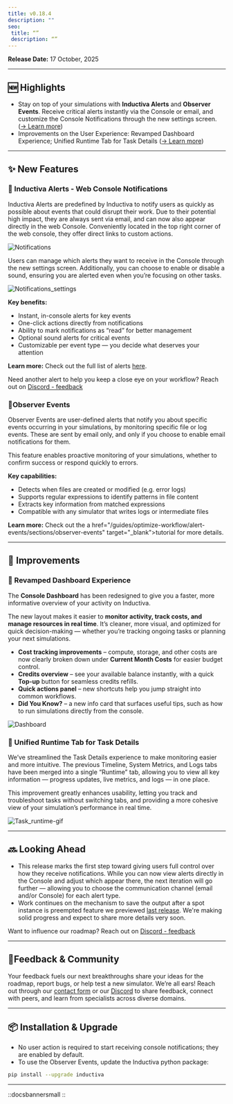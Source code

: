 ```yaml
---
title: v0.18.4
description: ""
seo:
 title: “”
 description: “”
---
```


**Release Date:** 17 October, 2025 

---

## 🆕 Highlights

- Stay on top of your simulations with **Inductiva Alerts** and **Observer Events**. Receive critical alerts instantly via the Console or email, and customize the Console Notifications through the new settings screen. ([→ Learn more](#new-features))
- Improvements on the User Experience: Revamped Dashboard Experience; Unified Runtime Tab for Task Details ([→ Learn more](#improvements))

---

## ✨ New Features

### 🔔 Inductiva Alerts - Web Console Notifications
Inductiva Alerts are predefined by Inductiva to notify users as quickly as possible about events that could disrupt their work. Due to their potential high impact, they are always sent via email, and can now also appear directly in the web Console. 
Conveniently located in the top right corner of the web console, they offer direct links to custom actions. 

![Notifications](releases/v0-18/Notifications.png)

Users can manage which alerts they want to receive in the Console through the new settings screen. Additionally, you can choose to enable or disable a sound, ensuring you are alerted even when you’re focusing on other tasks.

![Notifications_settings](releases/v0-18/Notification_settings.png)

**Key benefits:**
- Instant, in-console alerts for key events
- One-click actions directly from notifications
- Ability to mark notifications as “read” for better management
- Optional sound alerts for critical events
- Customizable per event type — you decide what deserves your attention

**Learn more:** Check out the full list of alerts <a href="/guides/optimize-workflow/alerts-events/sections/alerts" target="_blank">here</a>.

Need another alert to help you keep a close eye on your workflow? Reach out on [Discord - feedback](https://discord.gg/RbW2GfTX)


### 👀Observer Events
Observer Events are user-defined alerts that notify you about specific events occurring in your simulations, by monitoring specific file or log events. These are sent by email only, and only if you choose to enable email notifications for them.

This feature enables proactive monitoring of your simulations, whether to confirm success or respond quickly to errors.

**Key capabilities:**
- Detects when files are created or modified (e.g. error logs)
- Supports regular expressions to identify patterns in file content
- Extracts key information from matched expressions
- Compatible with any simulator that writes logs or intermediate files

**Learn more:** Check out the a href="/guides/optimize-workflow/alert-events/sections/observer-events" target="_blank">tutorial</a> for more details. 

---

## 🚀 Improvements

### 🧭 Revamped Dashboard Experience

The **Console Dashboard** has been redesigned to give you a faster, more informative overview of your activity on Inductiva.

The new layout makes it easier to **monitor activity, track costs, and manage resources in real time**. It’s cleaner, more visual, and optimized for quick decision-making — whether you’re tracking ongoing tasks or planning your next simulations.

* **Cost tracking improvements** – compute, storage, and other costs are now clearly broken down under **Current Month Costs** for easier budget control.
* **Credits overview** – see your available balance instantly, with a quick **Top-up** button for seamless credits refills.
* **Quick actions panel** – new shortcuts help you jump straight into common workflows.
* **Did You Know?** – a new info card that surfaces useful tips, such as how to run simulations directly from the console.

![Dashboard](releases/v0-18/Dashboard.png)


### 🧩 Unified Runtime Tab for Task Details

We’ve streamlined the Task Details experience to make monitoring easier and more intuitive. The previous Timeline, System Metrics, and Logs tabs have been merged into a single “Runtime” tab, allowing you to view all key information — progress updates, live metrics, and logs — in one place.

This improvement greatly enhances usability, letting you track and troubleshoot tasks without switching tabs, and providing a more cohesive view of your simulation’s performance in real time.

![Task_runtime-gif](releases/v0-18/Task_runtime-gif.gif)

---

## 🔜 Looking Ahead

- This release marks the first step toward giving users full control over how they receive notifications. While you can now view alerts directly in the Console and adjust which appear there, the next iteration will go further — allowing you to choose the communication channel (email and/or Console) for each alert type.
- Work continues on the mechanism to save the output after a spot instance is preempted feature we previewed [last release](https://inductiva.ai/blog/article/release-v018). We're making solid progress and expect to share more details very soon. 

Want to influence our roadmap? Reach out on [Discord - feedback](https://discord.gg/RbW2GfTX)

---

## 💬Feedback & Community

Your feedback fuels our next breakthroughs share your ideas for the roadmap, report bugs, or help test a new simulator. We’re all ears!
Reach out through our [contact form](https://inductiva.ai/contact) or our [Discord](https://discord.com/invite/rFkHxVmAbu) to share feedback, connect with peers, and learn from specialists across diverse domains.

---

## 📦 Installation & Upgrade

- No user action is required to start receiving console notifications; they are enabled by default.
- To use the Observer Events, update the Inductiva python package: 
```bash
pip install --upgrade inductiva
```

---

::docsbannersmall
::
